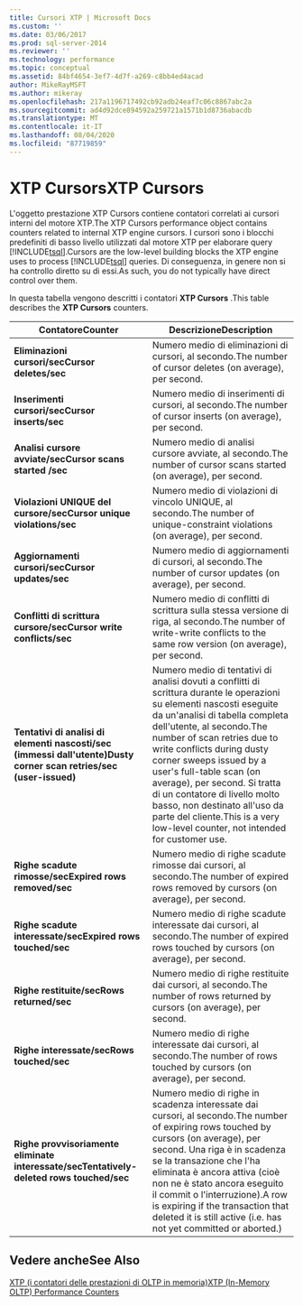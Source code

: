 ```yaml
---
title: Cursori XTP | Microsoft Docs
ms.custom: ''
ms.date: 03/06/2017
ms.prod: sql-server-2014
ms.reviewer: ''
ms.technology: performance
ms.topic: conceptual
ms.assetid: 84bf4654-3ef7-4d7f-a269-c8bb4ed4acad
author: MikeRayMSFT
ms.author: mikeray
ms.openlocfilehash: 217a1196717492cb92adb24eaf7c06c8867abc2a
ms.sourcegitcommit: ad4d92dce894592a259721a1571b1d8736abacdb
ms.translationtype: MT
ms.contentlocale: it-IT
ms.lasthandoff: 08/04/2020
ms.locfileid: "87719859"
---
```

# <a name="xtp-cursors"></a><span data-ttu-id="c7be1-102">XTP Cursors</span><span class="sxs-lookup"><span data-stu-id="c7be1-102">XTP Cursors</span></span>
  <span data-ttu-id="c7be1-103">L'oggetto prestazione XTP Cursors contiene contatori correlati ai cursori interni del motore XTP.</span><span class="sxs-lookup"><span data-stu-id="c7be1-103">The XTP Cursors performance object contains counters related to internal XTP engine cursors.</span></span> <span data-ttu-id="c7be1-104">I cursori sono i blocchi predefiniti di basso livello utilizzati dal motore XTP per elaborare query [!INCLUDE[tsql](../../includes/tsql-md.md)].</span><span class="sxs-lookup"><span data-stu-id="c7be1-104">Cursors are the low-level building blocks the XTP engine uses to process [!INCLUDE[tsql](../../includes/tsql-md.md)] queries.</span></span> <span data-ttu-id="c7be1-105">Di conseguenza, in genere non si ha controllo diretto su di essi.</span><span class="sxs-lookup"><span data-stu-id="c7be1-105">As such, you do not typically have direct control over them.</span></span>  
  
 <span data-ttu-id="c7be1-106">In questa tabella vengono descritti i contatori **XTP Cursors** .</span><span class="sxs-lookup"><span data-stu-id="c7be1-106">This table describes the **XTP Cursors** counters.</span></span>  
  
|<span data-ttu-id="c7be1-107">Contatore</span><span class="sxs-lookup"><span data-stu-id="c7be1-107">Counter</span></span>|<span data-ttu-id="c7be1-108">Descrizione</span><span class="sxs-lookup"><span data-stu-id="c7be1-108">Description</span></span>|  
|-------------|-----------------|  
|<span data-ttu-id="c7be1-109">**Eliminazioni cursori/sec**</span><span class="sxs-lookup"><span data-stu-id="c7be1-109">**Cursor deletes/sec**</span></span>|<span data-ttu-id="c7be1-110">Numero medio di eliminazioni di cursori, al secondo.</span><span class="sxs-lookup"><span data-stu-id="c7be1-110">The number of cursor deletes (on average), per second.</span></span>|  
|<span data-ttu-id="c7be1-111">**Inserimenti cursori/sec**</span><span class="sxs-lookup"><span data-stu-id="c7be1-111">**Cursor inserts/sec**</span></span>|<span data-ttu-id="c7be1-112">Numero medio di inserimenti di cursori, al secondo.</span><span class="sxs-lookup"><span data-stu-id="c7be1-112">The number of cursor inserts (on average), per second.</span></span>|  
|<span data-ttu-id="c7be1-113">**Analisi cursore avviate/sec**</span><span class="sxs-lookup"><span data-stu-id="c7be1-113">**Cursor scans started /sec**</span></span>|<span data-ttu-id="c7be1-114">Numero medio di analisi cursore avviate, al secondo.</span><span class="sxs-lookup"><span data-stu-id="c7be1-114">The number of cursor scans started (on average), per second.</span></span>|  
|<span data-ttu-id="c7be1-115">**Violazioni UNIQUE del cursore/sec**</span><span class="sxs-lookup"><span data-stu-id="c7be1-115">**Cursor unique violations/sec**</span></span>|<span data-ttu-id="c7be1-116">Numero medio di violazioni di vincolo UNIQUE, al secondo.</span><span class="sxs-lookup"><span data-stu-id="c7be1-116">The number of unique-constraint violations (on average), per second.</span></span>|  
|<span data-ttu-id="c7be1-117">**Aggiornamenti cursori/sec**</span><span class="sxs-lookup"><span data-stu-id="c7be1-117">**Cursor updates/sec**</span></span>|<span data-ttu-id="c7be1-118">Numero medio di aggiornamenti di cursori, al secondo.</span><span class="sxs-lookup"><span data-stu-id="c7be1-118">The number of cursor updates (on average), per second.</span></span>|  
|<span data-ttu-id="c7be1-119">**Conflitti di scrittura cursore/sec**</span><span class="sxs-lookup"><span data-stu-id="c7be1-119">**Cursor write   conflicts/sec**</span></span>|<span data-ttu-id="c7be1-120">Numero medio di conflitti di scrittura sulla stessa versione di riga, al secondo.</span><span class="sxs-lookup"><span data-stu-id="c7be1-120">The number of write-write conflicts to the same row version (on average), per second.</span></span>|  
|<span data-ttu-id="c7be1-121">**Tentativi di analisi di elementi nascosti/sec (immessi dall'utente)**</span><span class="sxs-lookup"><span data-stu-id="c7be1-121">**Dusty corner scan retries/sec (user-issued)**</span></span>|<span data-ttu-id="c7be1-122">Numero medio di tentativi di analisi dovuti a conflitti di scrittura durante le operazioni su elementi nascosti eseguite da un'analisi di tabella completa dell'utente, al secondo.</span><span class="sxs-lookup"><span data-stu-id="c7be1-122">The number of scan retries due to write conflicts during dusty corner sweeps issued by a user's full-table scan (on average), per second.</span></span> <span data-ttu-id="c7be1-123">Si tratta di un contatore di livello molto basso, non destinato all'uso da parte del cliente.</span><span class="sxs-lookup"><span data-stu-id="c7be1-123">This is a very low-level counter, not intended for customer use.</span></span>|  
|<span data-ttu-id="c7be1-124">**Righe scadute rimosse/sec**</span><span class="sxs-lookup"><span data-stu-id="c7be1-124">**Expired rows removed/sec**</span></span>|<span data-ttu-id="c7be1-125">Numero medio di righe scadute rimosse dai cursori, al secondo.</span><span class="sxs-lookup"><span data-stu-id="c7be1-125">The number of expired rows removed by cursors (on average), per second.</span></span>|  
|<span data-ttu-id="c7be1-126">**Righe scadute interessate/sec**</span><span class="sxs-lookup"><span data-stu-id="c7be1-126">**Expired rows touched/sec**</span></span>|<span data-ttu-id="c7be1-127">Numero medio di righe scadute interessate dai cursori, al secondo.</span><span class="sxs-lookup"><span data-stu-id="c7be1-127">The number of expired rows touched by cursors (on average), per second.</span></span>|  
|<span data-ttu-id="c7be1-128">**Righe restituite/sec**</span><span class="sxs-lookup"><span data-stu-id="c7be1-128">**Rows returned/sec**</span></span>|<span data-ttu-id="c7be1-129">Numero medio di righe restituite dai cursori, al secondo.</span><span class="sxs-lookup"><span data-stu-id="c7be1-129">The number of rows returned by cursors (on average), per second.</span></span>|  
|<span data-ttu-id="c7be1-130">**Righe interessate/sec**</span><span class="sxs-lookup"><span data-stu-id="c7be1-130">**Rows touched/sec**</span></span>|<span data-ttu-id="c7be1-131">Numero medio di righe interessate dai cursori, al secondo.</span><span class="sxs-lookup"><span data-stu-id="c7be1-131">The number of rows touched by cursors (on average), per second.</span></span>|  
|<span data-ttu-id="c7be1-132">**Righe provvisoriamente eliminate interessate/sec**</span><span class="sxs-lookup"><span data-stu-id="c7be1-132">**Tentatively-deleted rows touched/sec**</span></span>|<span data-ttu-id="c7be1-133">Numero medio di righe in scadenza interessate dai cursori, al secondo.</span><span class="sxs-lookup"><span data-stu-id="c7be1-133">The number of expiring rows touched by cursors (on average), per second.</span></span> <span data-ttu-id="c7be1-134">Una riga è in scadenza se la transazione che l'ha eliminata è ancora attiva (cioè non ne è stato ancora eseguito il commit o l'interruzione).</span><span class="sxs-lookup"><span data-stu-id="c7be1-134">A row is expiring if the transaction that deleted it is still active (i.e. has not yet committed or aborted.)</span></span>|  
  
## <a name="see-also"></a><span data-ttu-id="c7be1-135">Vedere anche</span><span class="sxs-lookup"><span data-stu-id="c7be1-135">See Also</span></span>  
 [<span data-ttu-id="c7be1-136">XTP &#40;i contatori delle prestazioni di OLTP in memoria&#41;</span><span class="sxs-lookup"><span data-stu-id="c7be1-136">XTP &#40;In-Memory OLTP&#41; Performance Counters</span></span>](../../integration-services/performance/performance-counters.md)  
  
  
